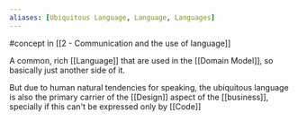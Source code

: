 ```yaml
---
aliases: [Ubiquitous Language, Language, Languages]
---
```


#concept in [[2 - Communication and the use of language]]

A common, rich [[Language]] that are used in the [[Domain Model]], so basically just another side of it.

But due to human natural tendencies for speaking, the ubiquitous language is also the primary carrier of the [[Design]] aspect of the [[business]], specially if this can't be expressed only by [[Code]]